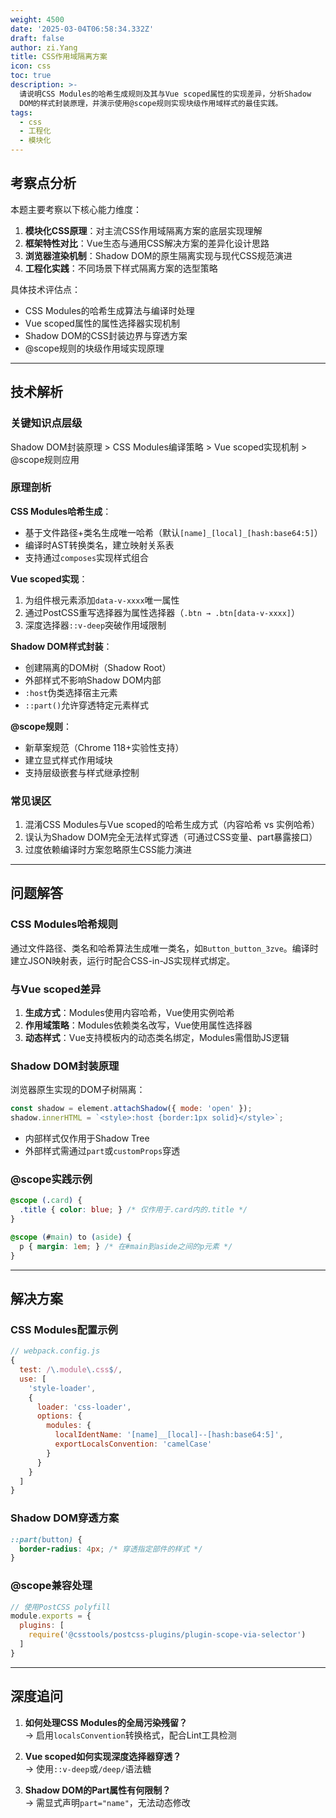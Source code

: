 ```yaml
---
weight: 4500
date: '2025-03-04T06:58:34.332Z'
draft: false
author: zi.Yang
title: CSS作用域隔离方案
icon: css
toc: true
description: >-
  请说明CSS Modules的哈希生成规则及其与Vue scoped属性的实现差异，分析Shadow
  DOM的样式封装原理，并演示使用@scope规则实现块级作用域样式的最佳实践。
tags:
  - css
  - 工程化
  - 模块化
---
```


## 考察点分析

本题主要考察以下核心能力维度：
1. **模块化CSS原理**：对主流CSS作用域隔离方案的底层实现理解
2. **框架特性对比**：Vue生态与通用CSS解决方案的差异化设计思路
3. **浏览器渲染机制**：Shadow DOM的原生隔离实现与现代CSS规范演进
4. **工程化实践**：不同场景下样式隔离方案的选型策略

具体技术评估点：
- CSS Modules的哈希生成算法与编译时处理
- Vue scoped属性的属性选择器实现机制
- Shadow DOM的CSS封装边界与穿透方案
- @scope规则的块级作用域实现原理

---

## 技术解析

### 关键知识点层级
Shadow DOM封装原理 > CSS Modules编译策略 > Vue scoped实现机制 > @scope规则应用

### 原理剖析
**CSS Modules哈希生成**：
- 基于文件路径+类名生成唯一哈希（默认`[name]_[local]_[hash:base64:5]`）
- 编译时AST转换类名，建立映射关系表
- 支持通过`composes`实现样式组合

**Vue scoped实现**：
1. 为组件根元素添加`data-v-xxxx`唯一属性
2. 通过PostCSS重写选择器为属性选择器（`.btn → .btn[data-v-xxxx]`）
3. 深度选择器`::v-deep`突破作用域限制

**Shadow DOM样式封装**：
- 创建隔离的DOM树（Shadow Root）
- 外部样式不影响Shadow DOM内部
- `:host`伪类选择宿主元素
- `::part()`允许穿透特定元素样式

**@scope规则**：
- 新草案规范（Chrome 118+实验性支持）
- 建立显式样式作用域块
- 支持层级嵌套与样式继承控制

### 常见误区
1. 混淆CSS Modules与Vue scoped的哈希生成方式（内容哈希 vs 实例哈希）
2. 误认为Shadow DOM完全无法样式穿透（可通过CSS变量、part暴露接口）
3. 过度依赖编译时方案忽略原生CSS能力演进

---

## 问题解答

### CSS Modules哈希规则
通过文件路径、类名和哈希算法生成唯一类名，如`Button_button_3zve`。编译时建立JSON映射表，运行时配合CSS-in-JS实现样式绑定。

### 与Vue scoped差异
1. **生成方式**：Modules使用内容哈希，Vue使用实例哈希
2. **作用域策略**：Modules依赖类名改写，Vue使用属性选择器
3. **动态样式**：Vue支持模板内的动态类名绑定，Modules需借助JS逻辑

### Shadow DOM封装原理
浏览器原生实现的DOM子树隔离：
```javascript
const shadow = element.attachShadow({ mode: 'open' });
shadow.innerHTML = `<style>:host {border:1px solid}</style>`;
```
- 内部样式仅作用于Shadow Tree
- 外部样式需通过`part`或`customProps`穿透

### @scope实践示例
```css
@scope (.card) {
  .title { color: blue; } /* 仅作用于.card内的.title */
}

@scope (#main) to (aside) {
  p { margin: 1em; } /* 在#main到aside之间的p元素 */
}
```

---

## 解决方案

### CSS Modules配置示例
```javascript
// webpack.config.js
{
  test: /\.module\.css$/,
  use: [
    'style-loader',
    {
      loader: 'css-loader',
      options: {
        modules: {
          localIdentName: '[name]__[local]--[hash:base64:5]',
          exportLocalsConvention: 'camelCase'
        }
      }
    }
  ]
}
```

### Shadow DOM穿透方案
```css
::part(button) {
  border-radius: 4px; /* 穿透指定部件的样式 */
}
```

### @scope兼容处理
```javascript
// 使用PostCSS polyfill
module.exports = {
  plugins: [
    require('@csstools/postcss-plugins/plugin-scope-via-selector')
  ]
}
```

---

## 深度追问

1. **如何处理CSS Modules的全局污染残留？**  
→ 启用`localsConvention`转换格式，配合Lint工具检测

2. **Vue scoped如何实现深度选择器穿透？**  
→ 使用`::v-deep`或`/deep/`语法糖

3. **Shadow DOM的Part属性有何限制？**  
→ 需显式声明`part="name"`，无法动态修改